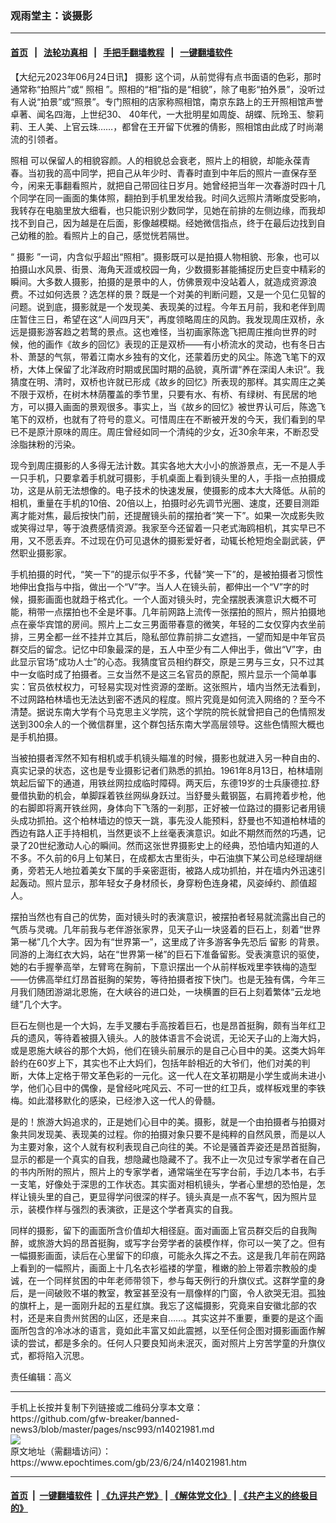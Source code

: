 ### 观雨堂主：谈摄影
------------------------

#### [首页](https://github.com/gfw-breaker/banned-news3/blob/master/README.md) &nbsp;&nbsp;|&nbsp;&nbsp; [法轮功真相](https://github.com/begood0513/basic/blob/master/README.md)  &nbsp;&nbsp;|&nbsp;&nbsp; [手把手翻墙教程](https://github.com/gfw-breaker/guides/wiki)  &nbsp;&nbsp;|&nbsp;&nbsp; [一键翻墙软件](https://github.com/gfw-breaker/nogfw/blob/master/README.md)  



<div><p>
 【大纪元2023年06月24日讯】
 <ok href="https://www.epochtimes.com/gb/tag/%E6%91%84%E5%BD%B1.html">
  摄影
 </ok>
 这个词，从前觉得有点书面语的色彩，那时通常称“拍照片”或“
 <ok href="https://www.epochtimes.com/gb/tag/%E7%85%A7%E7%9B%B8.html">
  照相
 </ok>
 ”。照相的“相”指的是“相貌”，除了电影“拍外景”，没听过有人说“拍景”或“照景”。专门照相的店家称照相馆，南京东路上的王开照相馆声誉卓著、闻名四海，上世纪30、 40年代，一大批明星如周旋、胡蝶、阮玲玉、黎莉莉、王人美、上官云珠……，都曾在王开留下优雅的倩影，照相馆由此成了时尚潮流的引领者。
</p>
<p>
 <ok href="https://www.epochtimes.com/gb/tag/%E7%85%A7%E7%9B%B8.html">
  照相
 </ok>
 可以保留人的相貌容颜。人的相貌总会衰老，照片上的相貌，却能永葆青春。当初我的高中同学，把自己从年少时、青春时直到中年后的照片一直保存至今，闲来无事翻看照片，就把自己带回往日岁月。她曾经把当年一次春游时四十几个同学在同一画面的集体照，翻拍到手机里发给我。时间久远照片清晰度受影响，我转存在电脑里放大细看，也只能识别少数同学，见她在前排的左侧边缘，而我却找不到自己，因为越是在后面，影像越模糊。经她微信指点，终于在最后边找到自己幼稚的脸。看照片上的自己，感觉恍若隔世。
</p>
<p>
 “
 <ok href="https://www.epochtimes.com/gb/tag/%E6%91%84%E5%BD%B1.html">
  摄影
 </ok>
 ”一词，内含似乎超出“照相”。摄影既可以是拍摄人物相貌、形象，也可以拍摄山水风景、街景、海角天涯或校园一角，少数摄影甚能捕捉历史巨变中精彩的瞬间。大多数人摄影，拍摄的是景中的人，仿佛景观中没站着人，就造成资源浪费。不过如何选景？选怎样的景？既是一个对美的判断问题，又是一个见仁见智的问题。说到底，摄影就是一个发现美、表现美的过程。今年五月前，我和老伴到周庄暂住三日，希望在这“人间四月天”，再度领略周庄的风韵。我发现周庄双桥，永远是摄影游客趋之若鹜的景点。这也难怪，当初画家陈逸飞把周庄推向世界的时候，他的画作《故乡的回忆》表现的正是双桥——有小桥流水的灵动，也有冬日古朴、萧瑟的气氛，带着江南水乡独有的文化，还蒙着历史的风尘。陈逸飞笔下的双桥，大体上保留了北洋政府时期或民国时期的品貌，真所谓“养在深闺人未识”。我猜度在明、清时，双桥也许就已形成《故乡的回忆》所表现的那样。其实周庄之美不限于双桥，在树木林荫覆盖的季节里，只要有水、有桥、有绿树、有民居的地方，可以摄入画面的景观很多。事实上，当《故乡的回忆》被世界认可后，陈逸飞笔下的双桥，也就有了符号的意义。可惜周庄在不断被开发的今天，我们看到的早已不是原汁原味的周庄。周庄曾经如同一个清纯的少女，近30余年来，不断忍受涂脂抹粉的污染。
</p>
<p>
 现今到周庄摄影的人多得无法计数。其实各地大大小小的旅游景点，无一不是人手一只手机，只要拿着手机就可摄影，手机桌面上看到镜头里的人，手指一点拍摄成功，这是从前无法想像的。电子技术的快速发展，使摄影的成本大大降低。从前的相机，重量在手机的10倍、20倍以上，拍摄时必先调节光圈、速度，还要目测距离才能对焦，最后按快门前，还提醒镜头前的摆拍者“笑一下”。如果一次成影失败或笑得过早，等于浪费感情资源。我家至今还留着一只老式海鸥相机，其实早已不用，又不愿丢弃。不过现在仍可见退休的摄影爱好者，动辄长枪短炮全副武装，俨然职业摄影家。
</p>
<p>
 手机拍摄的时代，“笑一下”的提示似乎不多，代替“笑一下”的，是被拍摄者习惯性地伸出食指与中指，做出一个“V”字。当人人在镜头前，都伸出一个“V”字的时候，摄影画面也就趋于格式化。一个人面对镜头时，完全摆脱表演意识大概不可能，稍带一点摆拍也不全是坏事。几年前网路上流传一张摆拍的照片，照片拍摄地点在豪华宾馆的房间。照片上二女三男面带春意的微笑，年轻的二女仅穿内衣坐前排，三男全都一丝不挂并立其后，隐私部位靠前排二女遮挡，一望而知是中年官员群交后的留念。记忆中印象最深的是，五人中至少有二人伸出手，做出“V”字，由此显示官场“成功人士”的心态。我猜度官员相约群交，原是三男与三女，只不过其中一女临时成了拍摄者。三女当然不是这三名官员的原配，照片显示一个简单事实：官员依杖权力，可轻易实现对性资源的垄断。这张照片，墙内当然无法看到，不过网路柏林墙也无法达到密不透风的程度。照片究竟是如何流入网络的？至今不清楚。据说东南大学有个马克思主义学院，这个学院的院长就曾把自己的色情照发送到300余人的一个微信群里，这个群包括东南大学高层领导。这些色情照大概也是手机拍摄。
</p>
<p>
 当被拍摄者浑然不知有相机或手机镜头瞄准的时候，摄影也就进入另一种自由的、真实记录的状态，这也是专业摄影记者们熟悉的抓拍。1961年8月13日，柏林墙刚筑起后留下的通道，用铁丝网拉成临时障碍。两天后，东德19岁的士兵康德拉.舒曼借执勤的机会，单脚踩着铁丝网纵身跃过。当舒曼头戴钢盔，右肩挎着步枪，他的右脚即将离开铁丝网，身体向下飞落的一刹那，正好被一位路过的摄影记者用镜头成功抓拍。这个柏林墙边的惊天一跳，事先没人能预料，舒曼也不知道柏林墙的西边有路人正手持相机，当然更谈不上丝毫表演意识。如此不期然而然的巧遇，记录了20世纪激动人心的瞬间。然而这张世界摄影史上的经典，恐怕墙内知道的人不多。不久前的6月上旬某日，在成都太古里街头，中石油旗下某公司总经理胡继勇，旁若无人地拉着美女下属的手亲密逛街，被路人成功抓拍，并在墙内外迅速引起轰动。照片显示，那年轻女子身材颀长，身穿粉色连身裙，风姿绰约、颜值超人。
</p>
<p>
 摆拍当然也有自己的优势，面对镜头时的表演意识，被摆拍者轻易就流露出自己的气质与灵魂。几年前我与老伴游张家界，见天子山一块竖着的巨石上，刻着“世界第一梯”几个大字。因为有“世界第一”，这里成了许多游客争先恐后
 <ok href="https://www.epochtimes.com/gb/tag/%E7%95%99%E5%BD%B1.html">
  留影
 </ok>
 的背景。同游的上海红衣大妈，站在“世界第一梯”的巨石下准备留影。受表演意识的驱使，她的右手握拳高举，左臂弯在胸前，下意识摆出一个从前样板戏里李铁梅的造型——仿佛高举红灯昂首挺胸的架势，等待拍摄者按下快门。也是无独有偶，今年三月我们随团游湖北恩施，在大峡谷的进口处，一块横置的巨石上刻着繁体“云龙地缝”几个大字。
</p>
<p>
 巨石左侧也是一个大妈，左手叉腰右手高按着巨石，也是昂首挺胸，颇有当年红卫兵的遗风，等待着被摄入镜头。人的肢体语言不会说谎，无论天子山的上海大妈，或是恩施大峡谷的那个大妈，他们在镜头前展示的是自己心目中的美。这类大妈年龄约在60岁上下，其实也不止大妈们，包括年龄相近的大爷们，他们对美的判断，大体上定格于带文革色彩的一元化。这一代人在文革初期是小学生或尚未进小学，他们心目中的偶像，是曾经叱咤风云、不可一世的红卫兵，或样板戏里的李铁梅。如此潜移默化的感染，已经渗入这一代人的骨髓。
</p>
<p>
 是的！旅游大妈追求的，正是她们心目中的美。摄影，就是一个由拍摄者与拍摄对象共同发现美、表现美的过程。你的拍摄对象只要不是纯粹的自然风景，而是以人为主要对象，这个人就有权利表现自己向往的美。不论是骚首弄姿还是昂首挺胸，显示的都是一个真实的自我，想隐藏也隐藏不了。我不止一次见过专家学者在自己的书内所附的照片，照片上的专家学者，通常端坐在写字台前，手边几本书，右手一支笔，好像处于深思的工作状态。其实面对相机镜头，学者心里想的恐怕是，怎样让镜头里的自己，更显得学问很深的样子。镜头真是一点不客气，因为照片显示，装模作样与强烈的表演欲，正是这个学者真实的自我。
</p>
<p>
 同样的摄影，留下的画面所含价值却大相径庭。面对画面上官员群交后的自我陶醉，或旅游大妈的昂首挺胸，或写字台旁学者的装模作样，你可以一笑了之。但有一幅摄影画面，读后在心里留下的印痕，可能永久挥之不去。这是我几年前在网路上看到的一幅照片，画面上十几名衣衫褴褛的学童，稚嫩的脸上带着宗教般的虔诚，在一个同样贫困的中年老师带领下，参与每天例行的升旗仪式。这群学童的身后，是一间破败不堪的教室，教室甚至没有一扇像样的门窗，令人欲哭无泪。孤独的旗杆上，是一面刚升起的五星红旗。我忘了这幅摄影，究竟来自安徽北部的农村，还是来自贵州贫困的山区，还是来自……。其实这并不重要，重要的是这个画面所包含的冷冰冰的语言，竟如此丰富又如此震撼，以至任何企图对摄影画面作解读的尝试，都是多余的。任何人只要良知尚未泯灭，面对照片上穷苦学童的升旗仪式，都将陷入沉思。
</p>
<p>
 责任编辑：高义
</p>
</div>
<hr/>
手机上长按并复制下列链接或二维码分享本文章：<br/>
https://github.com/gfw-breaker/banned-news3/blob/master/pages/nsc993/n14021981.md <br/>
<a href='https://github.com/gfw-breaker/banned-news3/blob/master/pages/nsc993/n14021981.md'><img src='https://github.com/gfw-breaker/banned-news3/blob/master/pages/nsc993/n14021981.md.png'/></a> <br/>
原文地址（需翻墙访问）：https://www.epochtimes.com/gb/23/6/24/n14021981.htm


------------------------
#### [首页](https://github.com/gfw-breaker/banned-news3/blob/master/README.md) &nbsp;|&nbsp; [一键翻墙软件](https://github.com/gfw-breaker/nogfw/blob/master/README.md) &nbsp;| [《九评共产党》](https://github.com/gfw-breaker/9ping.md/blob/master/README.md#九评之一评共产党是什么) | [《解体党文化》](https://github.com/gfw-breaker/jtdwh.md/blob/master/README.md) | [《共产主义的终极目的》](https://github.com/gfw-breaker/gczydzjmd.md/blob/master/README.md)


<img src='http://gfw-breaker.win/banned-news3/pages/nsc993/n14021981.md' width='0px' height='0px'/>